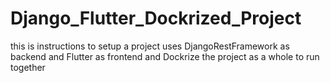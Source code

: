 # Django_Flutter_Dockrized_Project
this is instructions to setup a project uses DjangoRestFramework as backend and Flutter as frontend and Dockrize the project as a whole to run together
